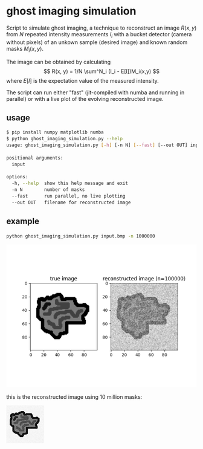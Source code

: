 # ghost imaging simulation

Script to simulate ghost imaging, a technique to reconstruct an image $R(x,y)$ from $N$ repeated intensity measurements $I_i$ with a bucket detector (camera without pixels) of an unkown sample (desired image) and known random masks $M_i(x,y)$.

The image can be obtained by calculating
$$
R(x, y) = 1/N \sum^N_i (I_i - E[I])M_i(x,y)
$$
where $E[I]$ is the expectation value of the measured intensity.

The script can run either "fast" (jit-compiled with numba and running in parallel) or with a live plot of the evolving reconstructed image.

## usage
```bash
$ pip install numpy matplotlib numba
$ python ghost_imaging_simulation.py --help                  
usage: ghost_imaging_simulation.py [-h] [-n N] [--fast] [--out OUT] input

positional arguments:
  input

options:
  -h, --help  show this help message and exit
  -n N        number of masks
  --fast      run parallel, no live plotting
  --out OUT   filename for reconstructed image
```

## example
```bash
python ghost_imaging_simulation.py input.bmp -n 1000000
```
![](output/result.png)

this is the reconstructed image using 10 million masks:

![](output/result_10e6.png)
